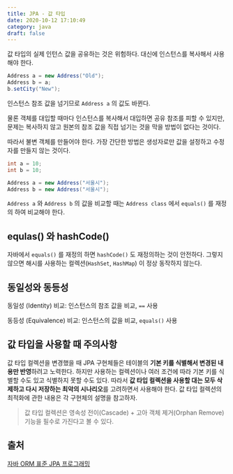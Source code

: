 ```yaml
---
title: JPA - 값 타입
date: 2020-10-12 17:10:49
category: java
draft: false
---
```


값 타입의 실제 인턴스 값을 공유하는 것은 위험하다. 대신에 인스턴스를 복사해서 사용해야 한다.

```java
Address a = new Address("Old");
Address b = a;
b.setCity("New");
```

인스턴스 참조 값을 넘기므로 `Address a` 의 값도 바뀐다.

물론 객체를 대입할 때마다 인스턴스를 복사해서 대입하면 공유 참조를 피할 수 있지만, 문제는 복사하지 않고 원본의 참조 값을 직접 넘기는 것을 막을 방법이 없다는 것이다.

따라서 불변 객체를 만들어야 한다. 가장 간단한 방법은 생성자로만 값을 설정하고 수정자를 만들지 않는 것이다.

```java
int a = 10;
int b = 10;

Address a = new Address("서울시");
Address b = new Address("서울시");
```

`Address a` 와 `Address b` 의 값을 비교할 때는 `Address class` 에서 `equals()` 를 재정의 하여 비교해야 한다.

## equlas() 와 hashCode()

자바에서 `equals()` 를 재정의 하면 `hashCode()` 도 재정의하는 것이 안전하다. 그렇지 않으면 해시를 사용하는 컬렉션(`HashSet`, `HashMap`) 이 정상 동작하지 않는다.

## 동일성와 동등성

동일성 (Identity) 비교: 인스턴스의 참조 값을 비교, `==` 사용

동등성 (Equivalence) 비교: 인스턴스의 값을 비교, `equals()` 사용

## 값 타입을 사용할 때 주의사항

값 타입 컬렉션을 변경했을 때 JPA 구현체들은 테이블의 **기본 키를 식별해서 변경된 내용만 반영**하려고 노력한다. 하지만 사용하는 컬렉션이나 여러 조건에 따라 기본 키를 식별할 수도 있고 식별하지 못할 수도 있다. 따라서 **값 타입 컬렉션을 사용할 대는 모두 삭제하고 다시 저장하는 최악의 시나리오**를 고려하면서 사용해야 한다. 값 타입 컬렉션의 최적화에 관한 내용은 각 구현체의 설명을 참고하자.

> 값 타입 컬렉션은 영속성 전이(Cascade) + 고아 객체 제거(Orphan Remove) 기능을 필수로 가진다고 볼 수 있다.

## 출처

[자바 ORM 표준 JPA 프로그래밍](https://www.aladin.co.kr/shop/wproduct.aspx?itemid=62681446)
